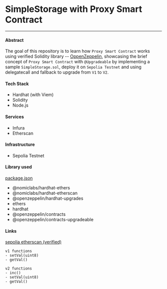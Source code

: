 # SimpleStorage with Proxy Smart Contract
---
#### Abstract
The goal of this repository is to learn how `Proxy Smart Contract` works using verified Solidity library -- [OppenZeppelin](https://github.com/OpenZeppelin/openzeppelin-contracts-upgradeable), 
showcasing the brief concept of `Proxy Smart Contract` with `@Upgradeable` by implementing a sample `SimpleStorage.sol`, deploy
it on `Sepolia Testnet` and using delegatecall and fallback to upgrade from `V1` to `V2`.

#### Tech Stack
- Hardhat (with Viem)
- Solidity
- Node.js

#### Services
- Infura
- Etherscan 

#### Infrastructure
- Sepolia Testnet 

#### Library used
[package.json](./package.json)
- @nomiclabs/hardhat-ethers
- @nomiclabs/hardhat-etherscan
- @openzeppelin/hardhat-upgrades
- ethers
- hardhat
- @openzeppelin/contracts
- @openzeppelin/contracts-upgradeable

#### Links
[sepolia etherscan (verified)](https://sepolia.etherscan.io/address/0x0C72bf6769F4B95AC5073895cf3eb49F60C92A50)
```text 
v1 functions
- setVal(uint8)
- getVal()

v2 functions
- inc()
- setVal(uint8)
- getVal()
```